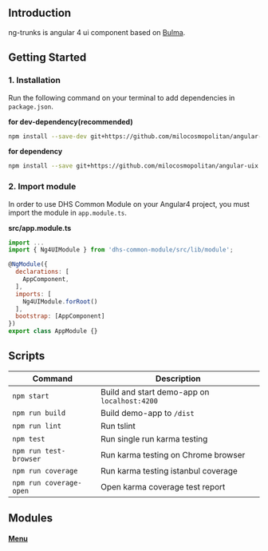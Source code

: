 ## Introduction

ng-trunks is angular 4 ui component based on [Bulma](https://github.com/jgthms/bulma).

## Getting Started

### 1. Installation

Run the following command on your terminal to add dependencies in
 `package.json`.

**for dev-dependency(recommended)**
```bash
npm install --save-dev git+https://github.com/milocosmopolitan/angular-uix.git
```

**for dependency**
```bash
npm install --save git+https://github.com/milocosmopolitan/angular-uix.git
```

### 2. Import module

In order to use DHS Common Module on your Angular4 project, you must import the module in `app.module.ts`.

**src/app.module.ts**

``` javascript
import ...
import { Ng4UIModule } from 'dhs-common-module/src/lib/module';

@NgModule({
  declarations: [
    AppComponent,
  ],
  imports: [
    Ng4UIModule.forRoot()
  ],
  bootstrap: [AppComponent]
})
export class AppModule {}
```


## Scripts

| Command | Description |
| --- | --- |
| `npm start` | Build and start demo-app on `localhost:4200` |
| `npm run build` | Build demo-app to `/dist` |
| `npm run lint` | Run tslint |
| `npm test` | Run single run karma testing |
| `npm run test-browser` | Run karma testing on Chrome browser |
| `npm run coverage` | Run karma testing istanbul coverage |
| `npm run coverage-open` | Open karma coverage test report |

## Modules

#### [Menu](https://github.com/milocosmopolitan/angular-uix/blob/master/src/lib/components/menu/menu.md)
